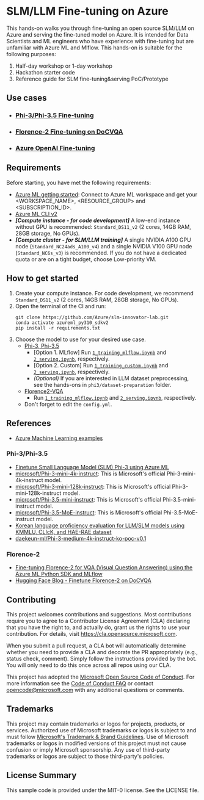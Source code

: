 # SLM/LLM Fine-tuning on Azure

This hands-on walks you through fine-tuning an open source SLM/LLM on Azure and serving the fine-tuned model on Azure. It is intended for Data Scientists and ML engineers who have experience with fine-tuning but are unfamiliar with Azure ML and Mlflow.
This hands-on is suitable for the following purposes:

1. Half-day workshop or 1-day workshop
2. Hackathon starter code
3. Reference guide for SLM fine-tuning&serving PoC/Prototype

## Use cases

- ### [Phi-3/Phi-3.5 Fine-tuning](phi3)

- ### [Florence-2 Fine-tuning on DoCVQA](florence2-VQA)

- ### [Azure OpenAI Fine-tuning](aoai)

## Requirements

Before starting, you have met the following requirements:

- [Azure ML getting started](https://github.com/Azure/azureml-examples/tree/main/tutorials): Connect to Azure ML workspace and get your <WORKSPACE_NAME>, <RESOURCE_GROUP> and <SUBSCRIPTION_ID>.
- [Azure ML CLI v2](https://learn.microsoft.com/en-us/azure/machine-learning/concept-v2?view=azureml-api-2#azure-machine-learning-cli-v2)
- ***[Compute instance - for code development]*** A low-end instance without GPU is recommended: `Standard_DS11_v2` (2 cores, 14GB RAM, 28GB storage, No GPUs).
- ***[Compute cluster - for SLM/LLM training]*** A single NVIDIA A100 GPU node (`Standard_NC24ads_A100_v4`) and a single NVIDIA V100 GPU node (`Standard_NC6s_v3`) is recommended. If you do not have a dedicated quota or are on a tight budget, choose Low-priority VM.

## How to get started

1. Create your compute instance. For code development, we recommend `Standard_DS11_v2` (2 cores, 14GB RAM, 28GB storage, No GPUs).
2. Open the terminal of the CI and run:
    ```shell
    git clone https://github.com/Azure/slm-innovator-lab.git
    conda activate azureml_py310_sdkv2
    pip install -r requirements.txt
    ```
3. Choose the model to use for your desired use case.
    - [Phi-3, Phi-3.5](phi3)
        - [Option 1. MLflow] Run [`1_training_mlflow.ipynb`](phi3/1_training_mlflow.ipynb) and [`2_serving.ipynb`](phi3/2_serving.ipynb), respectively.
        - [Option 2. Custom] Run [`1_training_custom.ipynb`](phi3/1_training_custom.ipynb) and [`2_serving.ipynb`](phi3/2_serving.ipynb), respectively.
        - _(Optional)_ If you are interested in LLM dataset preprocessing, see the hands-ons in `phi3/dataset-preparation` folder.
    - [Florence2-VQA](florence2-VQA)
        - Run [`1_training_mlflow.ipynb`](florence2-VQA/1_training_mlflow.ipynb) and [`2_serving.ipynb`](florence2-VQA/2_serving.ipynb), respectively.
    - Don't forget to edit the `config.yml`.

## References

- [Azure Machine Learning examples](https://github.com/Azure/azureml-examples)

### Phi-3/Phi-3.5
- [Finetune Small Language Model (SLM) Phi-3 using Azure ML](https://techcommunity.microsoft.com/t5/ai-machine-learning-blog/finetune-small-language-model-slm-phi-3-using-azure-machine/ba-p/4130399)
- [microsoft/Phi-3-mini-4k-instruct](https://huggingface.co/microsoft/Phi-3-mini-4k-instruct): This is Microsoft's official Phi-3-mini-4k-instruct model.
- [microsoft/Phi-3-mini-128k-instruct](https://huggingface.co/microsoft/Phi-3-mini-128k-instruct): This is Microsoft's official Phi-3-mini-128k-instruct model.
- [microsoft/Phi-3.5-mini-instruct](https://huggingface.co/microsoft/Phi-3.5-mini-instruct): This is Microsoft's official Phi-3.5-mini-instruct model.
- [microsoft/Phi-3.5-MoE-instruct](https://huggingface.co/microsoft/Phi-3.5-MoE-instruct): This is Microsoft's official Phi-3.5-MoE-instruct model.
- [Korean language proficiency evaluation for LLM/SLM models using KMMLU, CLIcK, and HAE-RAE dataset](https://github.com/daekeun-ml/evaluate-llm-on-korean-dataset)
- [daekeun-ml/Phi-3-medium-4k-instruct-ko-poc-v0.1](https://huggingface.co/daekeun-ml/Phi-3-medium-4k-instruct-ko-poc-v0.1)

### Florence-2
- [Fine-tuning Florence-2 for VQA (Visual Question Answering) using the Azure ML Python SDK and MLflow](https://techcommunity.microsoft.com/t5/ai-machine-learning-blog/fine-tuning-florence-2-for-vqa-visual-question-answering-using/ba-p/4181123)
- [Hugging Face Blog - Finetune Florence-2 on DoCVQA](https://huggingface.co/blog/finetune-florence2)

## Contributing

This project welcomes contributions and suggestions.  Most contributions require you to agree to a
Contributor License Agreement (CLA) declaring that you have the right to, and actually do, grant us
the rights to use your contribution. For details, visit https://cla.opensource.microsoft.com.

When you submit a pull request, a CLA bot will automatically determine whether you need to provide
a CLA and decorate the PR appropriately (e.g., status check, comment). Simply follow the instructions
provided by the bot. You will only need to do this once across all repos using our CLA.

This project has adopted the [Microsoft Open Source Code of Conduct](https://opensource.microsoft.com/codeofconduct/).
For more information see the [Code of Conduct FAQ](https://opensource.microsoft.com/codeofconduct/faq/) or
contact [opencode@microsoft.com](mailto:opencode@microsoft.com) with any additional questions or comments.

## Trademarks

This project may contain trademarks or logos for projects, products, or services. Authorized use of Microsoft 
trademarks or logos is subject to and must follow 
[Microsoft's Trademark & Brand Guidelines](https://www.microsoft.com/en-us/legal/intellectualproperty/trademarks/usage/general).
Use of Microsoft trademarks or logos in modified versions of this project must not cause confusion or imply Microsoft sponsorship.
Any use of third-party trademarks or logos are subject to those third-party's policies.

## License Summary

This sample code is provided under the MIT-0 license. See the LICENSE file.
